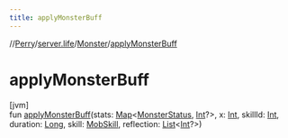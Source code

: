 ```yaml
---
title: applyMonsterBuff
---
```

//[Perry](../../../index.html)/[server.life](../index.html)/[Monster](index.html)/[applyMonsterBuff](apply-monster-buff.html)



# applyMonsterBuff



[jvm]\
fun [applyMonsterBuff](apply-monster-buff.html)(stats: [Map](https://kotlinlang.org/api/latest/jvm/stdlib/kotlin.collections/-map/index.html)&lt;[MonsterStatus](../../client.status/-monster-status/index.html), [Int](https://kotlinlang.org/api/latest/jvm/stdlib/kotlin/-int/index.html)?&gt;, x: [Int](https://kotlinlang.org/api/latest/jvm/stdlib/kotlin/-int/index.html), skillId: [Int](https://kotlinlang.org/api/latest/jvm/stdlib/kotlin/-int/index.html), duration: [Long](https://kotlinlang.org/api/latest/jvm/stdlib/kotlin/-long/index.html), skill: [MobSkill](../-mob-skill/index.html), reflection: [List](https://kotlinlang.org/api/latest/jvm/stdlib/kotlin.collections/-list/index.html)&lt;[Int](https://kotlinlang.org/api/latest/jvm/stdlib/kotlin/-int/index.html)?&gt;)




